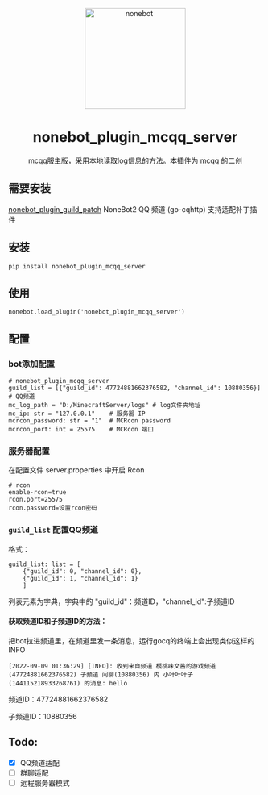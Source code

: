 <p align="center">
  <a href="https://v2.nonebot.dev/"><img src="https://v2.nonebot.dev/logo.png" width="200" height="200" alt="nonebot"></a>
</p>
<div align="center">

# nonebot_plugin_mcqq_server

mcqq服主版，采用本地读取log信息的方法。本插件为 [mcqq](https://github.com/KarisAya/nonebot-plugin-mcqq) 的二创

</div>

## 需要安装

[nonebot_plugin_guild_patch](https://github.com/mnixry/nonebot-plugin-guild-patch) NoneBot2 QQ 频道 (go-cqhttp) 支持适配补丁插件

## 安装

    pip install nonebot_plugin_mcqq_server

## 使用

    nonebot.load_plugin('nonebot_plugin_mcqq_server')
    
## 配置

### bot添加配置

    # nonebot_plugin_mcqq_server
    guild_list = [{"guild_id": 47724881662376582, "channel_id": 10880356}] # QQ频道
    mc_log_path = "D:/MinecraftServer/logs" # log文件夹地址
    mc_ip: str = "127.0.0.1"    # 服务器 IP
    mcrcon_password: str = "1"  # MCRcon password
    mcrcon_port: int = 25575    # MCRcon 端口
    
### 服务器配置

在配置文件 server.properties 中开启 Rcon

    # rcon
    enable-rcon=true
    rcon.port=25575
    rcon.password=设置rcon密码
    
    

### `guild_list` 配置QQ频道

格式：

    guild_list: list = [
        {"guild_id": 0, "channel_id": 0},
        {"guild_id": 1, "channel_id": 1}
        ]
        
列表元素为字典，字典中的 "guild_id"：频道ID，"channel_id":子频道ID

#### 获取频道ID和子频道ID的方法：

把bot拉进频道里，在频道里发一条消息，运行gocq的终端上会出现类似这样的INFO

    [2022-09-09 01:36:29] [INFO]: 收到来自频道 樱桃味文酱的游戏频道(47724881662376582) 子频道 闲聊(10880356) 内 小叶叶叶子(144115218933268761) 的消息: hello

频道ID：47724881662376582

子频道ID：10880356

## Todo:

- [x] QQ频道适配
- [ ] 群聊适配
- [ ] 远程服务器模式
